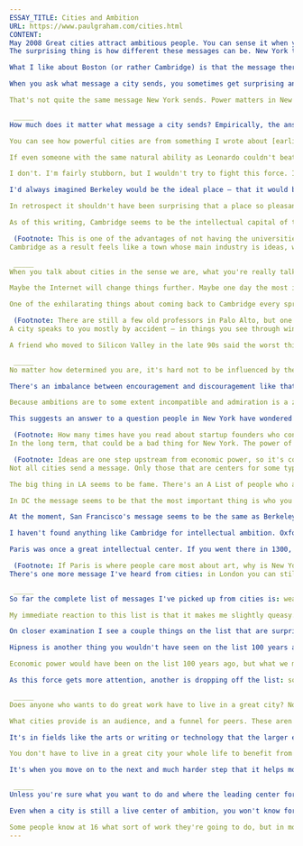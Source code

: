 ```yaml
---
ESSAY_TITLE: Cities and Ambition
URL: https://www.paulgraham.com/cities.html
CONTENT:
May 2008 Great cities attract ambitious people. You can sense it when you walk around one. In a hundred subtle ways, the city sends you a message: you could do more; you should try harder.
The surprising thing is how different these messages can be. New York tells you, above all: you should make more money. There are other messages too, of course. You should be hipper. You should be better looking. But the clearest message is that you should be richer.

What I like about Boston (or rather Cambridge) is that the message there is: you should be smarter. You really should get around to reading all those books you've been meaning to.

When you ask what message a city sends, you sometimes get surprising answers. As much as they respect brains in Silicon Valley, the message the Valley sends is: you should be more powerful.

That's not quite the same message New York sends. Power matters in New York too of course, but New York is pretty impressed by a billion dollars even if you merely inherited it. In Silicon Valley no one would care except a few real estate agents. What matters in Silicon Valley is how much effect you have on the world. The reason people there care about Larry and Sergey is not their wealth but the fact that they control Google, which affects practically everyone.

 _____ 
How much does it matter what message a city sends? Empirically, the answer seems to be: a lot. You might think that if you had enough strength of mind to do great things, you'd be able to transcend your environment. Where you live should make at most a couple percent difference. But if you look at the historical evidence, it seems to matter more than that. Most people who did great things were clumped together in a few places where that sort of thing was done at the time.

You can see how powerful cities are from something I wrote about [earlier](https://www.paulgraham.com/taste.html): the case of the Milanese Leonardo. Practically every fifteenth century Italian painter you've heard of was from Florence, even though Milan was just as big. People in Florence weren't genetically different, so you have to assume there was someone born in Milan with as much natural ability as Leonardo. What happened to him?

If even someone with the same natural ability as Leonardo couldn't beat the force of environment, do you suppose you can?

I don't. I'm fairly stubborn, but I wouldn't try to fight this force. I'd rather use it. So I've thought a lot about where to live.

I'd always imagined Berkeley would be the ideal place — that it would basically be Cambridge with good weather. But when I finally tried living there a couple years ago, it turned out not to be. The message Berkeley sends is: you should live better. Life in Berkeley is very civilized. It's probably the place in America where someone from Northern Europe would feel most at home. But it's not humming with ambition.

In retrospect it shouldn't have been surprising that a place so pleasant would attract people interested above all in quality of life. Cambridge with good weather, it turns out, is not Cambridge. The people you find in Cambridge are not there by accident. You have to make sacrifices to live there. It's expensive and somewhat grubby, and the weather's often bad. So the kind of people you find in Cambridge are the kind of people who want to live where the smartest people are, even if that means living in an expensive, grubby place with bad weather.

As of this writing, Cambridge seems to be the intellectual capital of the world. I realize that seems a preposterous claim. What makes it true is that it's more preposterous to claim about anywhere else. American universities currently seem to be the best, judging from the flow of ambitious students. And what US city has a stronger claim? New York? A fair number of smart people, but diluted by a much larger number of neanderthals in suits. The Bay Area has a lot of smart people too, but again, diluted; there are two great universities, but they're far apart. Harvard and MIT are practically adjacent by West Coast standards, and they're surrounded by about 20 other colleges and universities.

 (Footnote: This is one of the advantages of not having the universities in your country controlled by the government. When governments decide how to allocate resources, political deal-making causes things to be spread out geographically. No central goverment would put its two best universities in the same town, unless it was the capital (which would cause other problems). But scholars seem to like to cluster together as much as people in any other field, and when given the freedom to they derive the same advantages from it.)
Cambridge as a result feels like a town whose main industry is ideas, while New York's is finance and Silicon Valley's is startups.

 _____ 
When you talk about cities in the sense we are, what you're really talking about is collections of people. For a long time cities were the only large collections of people, so you could use the two ideas interchangeably. But we can see how much things are changing from the examples I've mentioned. New York is a classic great city. But Cambridge is just part of a city, and Silicon Valley is not even that. (San Jose is not, as it sometimes claims, the capital of Silicon Valley. It's just 178 square miles at one end of it.)

Maybe the Internet will change things further. Maybe one day the most important community you belong to will be a virtual one, and it won't matter where you live physically. But I wouldn't bet on it. The physical world is very high bandwidth, and some of the ways cities send you messages are quite subtle.

One of the exhilarating things about coming back to Cambridge every spring is walking through the streets at dusk, when you can see into the houses. When you walk through Palo Alto in the evening, you see nothing but the blue glow of TVs. In Cambridge you see shelves full of promising-looking books. Palo Alto was probably much like Cambridge in 1960, but you'd never guess now that there was a university nearby. Now it's just one of the richer neighborhoods in Silicon Valley.

 (Footnote: There are still a few old professors in Palo Alto, but one by one they die and their houses are transformed by developers into McMansions and sold to VPs of Bus Dev.)
A city speaks to you mostly by accident — in things you see through windows, in conversations you overhear. It's not something you have to seek out, but something you can't turn off. One of the occupational hazards of living in Cambridge is overhearing the conversations of people who use interrogative intonation in declarative sentences. But on average I'll take Cambridge conversations over New York or Silicon Valley ones.

A friend who moved to Silicon Valley in the late 90s said the worst thing about living there was the low quality of the eavesdropping. At the time I thought she was being deliberately eccentric. Sure, it can be interesting to eavesdrop on people, but is good quality eavesdropping so important that it would affect where you chose to live? Now I understand what she meant. The conversations you overhear tell you what sort of people you're among.

 _____ 
No matter how determined you are, it's hard not to be influenced by the people around you. It's not so much that you do whatever a city expects of you, but that you get discouraged when no one around you cares about the same things you do.

There's an imbalance between encouragement and discouragement like that between gaining and losing money. Most people overvalue negative amounts of money: they'll work much harder to avoid losing a dollar than to gain one. Similarly, although there are plenty of people strong enough to resist doing something just because that's what one is supposed to do where they happen to be, there are few strong enough to keep working on something no one around them cares about.

Because ambitions are to some extent incompatible and admiration is a zero-sum game, each city tends to focus on one type of ambition. The reason Cambridge is the intellectual capital is not just that there's a concentration of smart people there, but that there's nothing _else_ people there care about more. Professors in New York and the Bay area are second class citizens — till they start hedge funds or startups respectively.

This suggests an answer to a question people in New York have wondered about since the Bubble: whether New York could grow into a startup hub to rival Silicon Valley. One reason that's unlikely is that someone starting a startup in New York would feel like a second class citizen.

 (Footnote: How many times have you read about startup founders who continued to live inexpensively as their companies took off? Who continued to dress in jeans and t-shirts, to drive the old car they had in grad school, and so on? If you did that in New York, people would treat you like shit. If you walk into a fancy restaurant in San Francisco wearing a jeans and a t-shirt, they're nice to you; who knows who you might be? Not in New York. One sign of a city's potential as a technology center is the number of restaurants that still require jackets for men. According to Zagat's there are none in San Francisco, LA, Boston, or Seattle, 4 in DC, 6 in Chicago, 8 in London, 13 in New York, and 20 in Paris. (Zagat's lists the Ritz Carlton Dining Room in SF as requiring jackets but I couldn't believe it, so I called to check and in fact they don't. Apparently there's only one restaurant left on the entire West Coast that still requires jackets: The French Laundry in Napa Valley.)) There's already something else people in New York admire more.
In the long term, that could be a bad thing for New York. The power of an important new technology does eventually convert to money. So by caring more about money and less about power than Silicon Valley, New York is recognizing the same thing, but slower.

 (Footnote: Ideas are one step upstream from economic power, so it's conceivable that intellectual centers like Cambridge will one day have an edge over Silicon Valley like the one the Valley has over New York. This seems unlikely at the moment; if anything Boston is falling further and further behind. The only reason I even mention the possibility is that the path from ideas to startups has recently been getting smoother. It's a lot easier now for a couple of hackers with no business experience to start a startup than it was 10 years ago. If you extrapolate another 20 years, maybe the balance of power will start to shift back. I wouldn't bet on it, but I wouldn't bet against it either.) And in fact it has been losing to Silicon Valley at its own game: the ratio of New York to California residents in the Forbes 400 has decreased from 1.45 (81:56) when the list was first published in 1982 to .83 (73:88) in 2007. _____ 
Not all cities send a message. Only those that are centers for some type of ambition do. And it can be hard to tell exactly what message a city sends without living there. I understand the messages of New York, Cambridge, and Silicon Valley because I've lived for several years in each of them. DC and LA seem to send messages too, but I haven't spent long enough in either to say for sure what they are.

The big thing in LA seems to be fame. There's an A List of people who are most in demand right now, and what's most admired is to be on it, or friends with those who are. Beneath that, the message is much like New York's, though perhaps with more emphasis on physical attractiveness.

In DC the message seems to be that the most important thing is who you know. You want to be an insider. In practice this seems to work much as in LA. There's an A List and you want to be on it or close to those who are. The only difference is how the A List is selected. And even that is not that different.

At the moment, San Francisco's message seems to be the same as Berkeley's: you should live better. But this will change if enough startups choose SF over the Valley. During the Bubble that was a predictor of failure — a self-indulgent choice, like buying expensive office furniture. Even now I'm suspicious when startups choose SF. But if enough good ones do, it stops being a self-indulgent choice, because the center of gravity of Silicon Valley will shift there.

I haven't found anything like Cambridge for intellectual ambition. Oxford and Cambridge (England) feel like Ithaca or Hanover: the message is there, but not as strong.

Paris was once a great intellectual center. If you went there in 1300, it might have sent the message Cambridge does now. But I tried living there for a bit last year, and the ambitions of the inhabitants are not intellectual ones. The message Paris sends now is: do things with style. I liked that, actually. Paris is the only city I've lived in where people genuinely cared about art. In America only a few rich people buy original art, and even the more sophisticated ones rarely get past judging it by the brand name of the artist. But looking through windows at dusk in Paris you can see that people there actually care what paintings look like. Visually, Paris has the best eavesdropping I know.

 (Footnote: If Paris is where people care most about art, why is New York the center of gravity of the art business? Because in the twentieth century, art as brand split apart from art as stuff. New York is where the richest buyers are, but all they demand from art is brand, and since you can base brand on anything with a sufficiently identifiable style, you may as well use the local stuff. **Thanks** to Trevor Blackwell, Sarah Harlin, Jessica Livingston, Jackie McDonough, Robert Morris, and David Sloo for reading drafts of this.)
There's one more message I've heard from cities: in London you can still (barely) hear the message that one should be more aristocratic. If you listen for it you can also hear it in Paris, New York, and Boston. But this message is everywhere very faint. It would have been strong 100 years ago, but now I probably wouldn't have picked it up at all if I hadn't deliberately tuned in to that wavelength to see if there was any signal left.

 _____ 
So far the complete list of messages I've picked up from cities is: wealth, style, hipness, physical attractiveness, fame, political power, economic power, intelligence, social class, and quality of life.

My immediate reaction to this list is that it makes me slightly queasy. I'd always considered ambition a good thing, but I realize now that was because I'd always implicitly understood it to mean ambition in the areas I cared about. When you list everything ambitious people are ambitious about, it's not so pretty.

On closer examination I see a couple things on the list that are surprising in the light of history. For example, physical attractiveness wouldn't have been there 100 years ago (though it might have been 2400 years ago). It has always mattered for women, but in the late twentieth century it seems to have started to matter for men as well. I'm not sure why — probably some combination of the increasing power of women, the increasing influence of actors as models, and the fact that so many people work in offices now: you can't show off by wearing clothes too fancy to wear in a factory, so you have to show off with your body instead.

Hipness is another thing you wouldn't have seen on the list 100 years ago. Or wouldn't you? What it means is to know what's what. So maybe it has simply replaced the component of social class that consisted of being "au fait." That could explain why hipness seems particularly admired in London: it's version 2 of the traditional English delight in obscure codes that only insiders understand.

Economic power would have been on the list 100 years ago, but what we mean by it is changing. It used to mean the control of vast human and material resources. But increasingly it means the ability to direct the course of technology, and some of the people in a position to do that are not even rich — leaders of important open source projects, for example. The Captains of Industry of times past had laboratories full of clever people cooking up new technologies for them. The new breed are themselves those people.

As this force gets more attention, another is dropping off the list: social class. I think the two changes are related. Economic power, wealth, and social class are just names for the same thing at different stages in its life: economic power converts to wealth, and wealth to social class. So the focus of admiration is simply shifting upstream.

 _____ 
Does anyone who wants to do great work have to live in a great city? No; all great cities inspire some sort of ambition, but they aren't the only places that do. For some kinds of work, all you need is a handful of talented colleagues.

What cities provide is an audience, and a funnel for peers. These aren't so critical in something like math or physics, where no audience matters except your peers, and judging ability is sufficiently straightforward that hiring and admissions committees can do it reliably. In a field like math or physics all you need is a department with the right colleagues in it. It could be anywhere — in Los Alamos, New Mexico, for example.

It's in fields like the arts or writing or technology that the larger environment matters. In these the best practitioners aren't conveniently collected in a few top university departments and research labs — partly because talent is harder to judge, and partly because people pay for these things, so one doesn't need to rely on teaching or research funding to support oneself. It's in these more chaotic fields that it helps most to be in a great city: you need the encouragement of feeling that people around you care about the kind of work you do, and since you have to find peers for yourself, you need the much larger intake mechanism of a great city.

You don't have to live in a great city your whole life to benefit from it. The critical years seem to be the early and middle ones of your career. Clearly you don't have to grow up in a great city. Nor does it seem to matter if you go to college in one. To most college students a world of a few thousand people seems big enough. Plus in college you don't yet have to face the hardest kind of work — discovering new problems to solve.

It's when you move on to the next and much harder step that it helps most to be in a place where you can find peers and encouragement. You seem to be able to leave, if you want, once you've found both. The Impressionists show the typical pattern: they were born all over France (Pissarro was born in the Carribbean) and died all over France, but what defined them were the years they spent together in Paris.

 _____ 
Unless you're sure what you want to do and where the leading center for it is, your best bet is probably to try living in several places when you're young. You can never tell what message a city sends till you live there, or even whether it still sends one. Often your information will be wrong: I tried living in Florence when I was 25, thinking it would be an art center, but it turned out I was 450 years too late.

Even when a city is still a live center of ambition, you won't know for sure whether its message will resonate with you till you hear it. When I moved to New York, I was very excited at first. It's an exciting place. So it took me quite a while to realize I just wasn't like the people there. I kept searching for the Cambridge of New York. It turned out it was way, way uptown: an hour uptown by air.

Some people know at 16 what sort of work they're going to do, but in most ambitious kids, ambition seems to precede anything specific to be ambitious about. They know they want to do something great. They just haven't decided yet whether they're going to be a rock star or a brain surgeon. There's nothing wrong with that. But it means if you have this most common type of ambition, you'll probably have to figure out where to live by trial and error. You'll probably have to find the city where you feel at home to know what sort of ambition you have.
---
```

